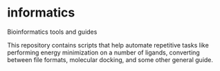 # informatics
Bioinformatics tools and guides 

This repository contains scripts that help automate repetitive tasks like performing energy minimization on a number of ligands, converting between file formats, molecular docking, and some other general guide. 
